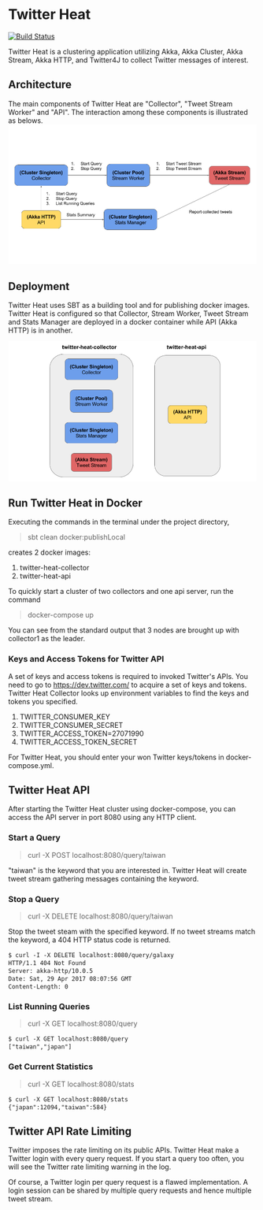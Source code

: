 # Twitter Heat

[![Build Status](https://travis-ci.org/maxxhuang/twitter-heat.svg?branch=master)](https://travis-ci.org/maxxhuang/twitter-heat)


Twitter Heat is a clustering application utilizing Akka, Akka Cluster, Akka Stream, Akka HTTP, and Twitter4J to collect Twitter messages of interest.

## Architecture

The main components of Twitter Heat are "Collector", "Tweet Stream Worker" and "API". The interaction among these components is illustrated as belows.
 ![](image/twitter-heat-component.png?raw=true)

## Deployment

Twitter Heat uses SBT as a building tool and for publishing docker images. Twitter Heat is configured so that Collector, Stream Worker, Tweet Stream and Stats Manager are deployed in a docker container while API (Akka HTTP) is in another.

![](image/twitter-heat-deployment.png?raw=true)

## Run Twitter Heat in Docker

Executing the commands in the terminal under the project directory,

> sbt clean docker:publishLocal

creates 2 docker images:

1. twitter-heat-collector
2. twitter-heat-api

To quickly start a cluster of two collectors and one api server, run the command

> docker-compose up

You can see from the standard output that 3 nodes are brought up with collector1 as the leader.

### Keys and Access Tokens for Twitter API
A set of keys and access tokens is required to invoked Twitter's APIs. You need to go to https://dev.twitter.com/ to acquire a set of keys and tokens. Twitter Heat Collector looks up environment variables to find the keys and tokens you specified.
 
 1. TWITTER_CONSUMER_KEY
 2. TWITTER_CONSUMER_SECRET
 3. TWITTER_ACCESS_TOKEN=27071990
 4. TWITTER_ACCESS_TOKEN_SECRET 

For Twitter Heat, you should enter your won Twitter keys/tokens in docker-compose.yml. 

## Twitter Heat API

After starting the Twitter Heat cluster using docker-compose, you can access the API server in port 8080 using any HTTP client.

### Start a Query
> curl -X POST localhost:8080/query/taiwan

"taiwan" is the keyword that you are interested in. Twitter Heat will create tweet stream gathering messages containing the keyword.

### Stop a Query
> curl -X DELETE localhost:8080/query/taiwan

Stop the tweet steam with the specified keyword. If no tweet streams match the keyword, a 404 HTTP status code is returned.

```
$ curl -I -X DELETE localhost:8080/query/galaxy
HTTP/1.1 404 Not Found
Server: akka-http/10.0.5
Date: Sat, 29 Apr 2017 08:07:56 GMT
Content-Length: 0
```

### List Running Queries
> curl -X GET localhost:8080/query

```
$ curl -X GET localhost:8080/query
["taiwan","japan"]
```

### Get Current Statistics
> curl -X GET localhost:8080/stats

```
$ curl -X GET localhost:8080/stats
{"japan":12094,"taiwan":584}
```

## Twitter API Rate Limiting
Twitter imposes the rate limiting on its public APIs. Twitter Heat make a Twitter login with every query request. If you start a query too often, you will see the Twitter rate limiting warning in the log. 

Of course, a Twitter login per query request is a flawed implementation. A login session can be shared by multiple query requests and hence multiple tweet stream.
